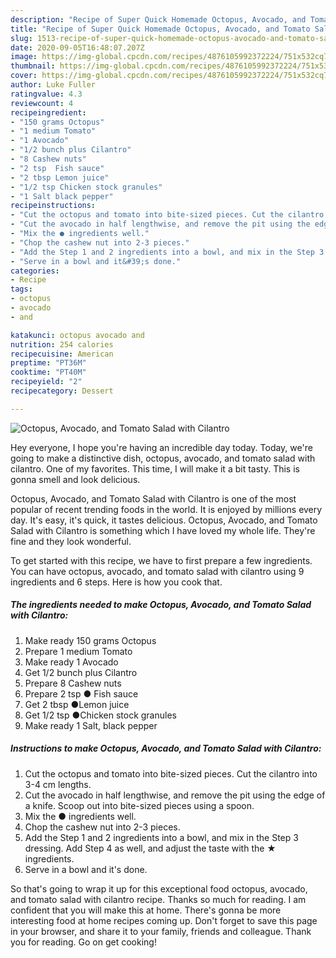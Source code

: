 ```yaml
---
description: "Recipe of Super Quick Homemade Octopus, Avocado, and Tomato Salad with Cilantro"
title: "Recipe of Super Quick Homemade Octopus, Avocado, and Tomato Salad with Cilantro"
slug: 1513-recipe-of-super-quick-homemade-octopus-avocado-and-tomato-salad-with-cilantro
date: 2020-09-05T16:48:07.207Z
image: https://img-global.cpcdn.com/recipes/4876105992372224/751x532cq70/octopus-avocado-and-tomato-salad-with-cilantro-recipe-main-photo.jpg
thumbnail: https://img-global.cpcdn.com/recipes/4876105992372224/751x532cq70/octopus-avocado-and-tomato-salad-with-cilantro-recipe-main-photo.jpg
cover: https://img-global.cpcdn.com/recipes/4876105992372224/751x532cq70/octopus-avocado-and-tomato-salad-with-cilantro-recipe-main-photo.jpg
author: Luke Fuller
ratingvalue: 4.3
reviewcount: 4
recipeingredient:
- "150 grams Octopus"
- "1 medium Tomato"
- "1 Avocado"
- "1/2 bunch plus Cilantro"
- "8 Cashew nuts"
- "2 tsp  Fish sauce"
- "2 tbsp Lemon juice"
- "1/2 tsp Chicken stock granules"
- "1 Salt black pepper"
recipeinstructions:
- "Cut the octopus and tomato into bite-sized pieces. Cut the cilantro into 3-4 cm lengths."
- "Cut the avocado in half lengthwise, and remove the pit using the edge of a knife. Scoop out into bite-sized pieces using a spoon."
- "Mix the ● ingredients well."
- "Chop the cashew nut into 2-3 pieces."
- "Add the Step 1 and 2 ingredients into a bowl, and mix in the Step 3 dressing. Add Step 4 as well, and adjust the taste with the ★ ingredients."
- "Serve in a bowl and it&#39;s done."
categories:
- Recipe
tags:
- octopus
- avocado
- and

katakunci: octopus avocado and 
nutrition: 254 calories
recipecuisine: American
preptime: "PT36M"
cooktime: "PT40M"
recipeyield: "2"
recipecategory: Dessert

---
```



![Octopus, Avocado, and Tomato Salad with Cilantro](https://img-global.cpcdn.com/recipes/4876105992372224/751x532cq70/octopus-avocado-and-tomato-salad-with-cilantro-recipe-main-photo.jpg)

Hey everyone, I hope you're having an incredible day today. Today, we're going to make a distinctive dish, octopus, avocado, and tomato salad with cilantro. One of my favorites. This time, I will make it a bit tasty. This is gonna smell and look delicious.

Octopus, Avocado, and Tomato Salad with Cilantro is one of the most popular of recent trending foods in the world. It is enjoyed by millions every day. It's easy, it's quick, it tastes delicious. Octopus, Avocado, and Tomato Salad with Cilantro is something which I have loved my whole life. They're fine and they look wonderful.




To get started with this recipe, we have to first prepare a few ingredients. You can have octopus, avocado, and tomato salad with cilantro using 9 ingredients and 6 steps. Here is how you cook that.

<!--inarticleads1-->

##### The ingredients needed to make Octopus, Avocado, and Tomato Salad with Cilantro:

1. Make ready 150 grams Octopus
1. Prepare 1 medium Tomato
1. Make ready 1 Avocado
1. Get 1/2 bunch plus Cilantro
1. Prepare 8 Cashew nuts
1. Prepare 2 tsp ● Fish sauce
1. Get 2 tbsp ●Lemon juice
1. Get 1/2 tsp ●Chicken stock granules
1. Make ready 1 Salt, black pepper




<!--inarticleads2-->

##### Instructions to make Octopus, Avocado, and Tomato Salad with Cilantro:

1. Cut the octopus and tomato into bite-sized pieces. Cut the cilantro into 3-4 cm lengths.
1. Cut the avocado in half lengthwise, and remove the pit using the edge of a knife. Scoop out into bite-sized pieces using a spoon.
1. Mix the ● ingredients well.
1. Chop the cashew nut into 2-3 pieces.
1. Add the Step 1 and 2 ingredients into a bowl, and mix in the Step 3 dressing. Add Step 4 as well, and adjust the taste with the ★ ingredients.
1. Serve in a bowl and it&#39;s done.




So that's going to wrap it up for this exceptional food octopus, avocado, and tomato salad with cilantro recipe. Thanks so much for reading. I am confident that you will make this at home. There's gonna be more interesting food at home recipes coming up. Don't forget to save this page in your browser, and share it to your family, friends and colleague. Thank you for reading. Go on get cooking!
